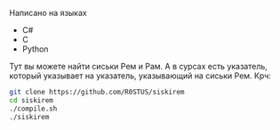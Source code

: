 Написано на языках
* C#
* C
* Python

Тут вы можете найти сиськи Рем и Рам. А в сурсах есть указатель, который указывает на указатель, указывающий на сиськи Рем.
Крч:
```bash
git clone https://github.com/R0STUS/siskirem
cd siskirem
./compile.sh
./siskirem
```


